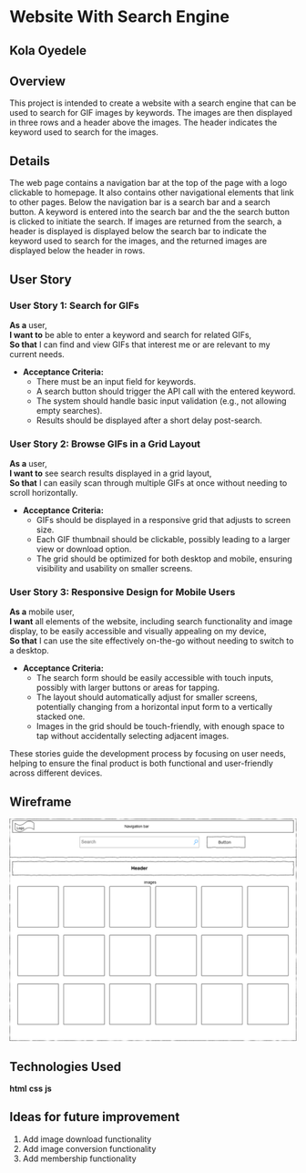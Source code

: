 # Website With Search Engine

## Kola Oyedele

## Overview
This project is intended to create a website with a search engine that can be used to search for GIF images by keywords.
The images are then displayed in three rows and a header above the images. The header indicates the keyword used to search for the images.

## Details
The web page contains a navigation bar at the top of the page with a logo clickable to homepage. It also contains other navigational elements that link to other pages.
Below the navigation bar is a search bar and a search button. A keyword is entered into the search bar and the the search button is clicked to initiate the search.
If images are returned from the search, a header is displayed is displayed below the search bar to indicate the keyword used to search for the images, and the returned images are displayed below the header in rows.

## User Story

### User Story 1: Search for GIFs
**As a** user,  
**I want to** be able to enter a keyword and search for related GIFs,  
**So that** I can find and view GIFs that interest me or are relevant to my current needs.

- **Acceptance Criteria:**
  - There must be an input field for keywords.
  - A search button should trigger the API call with the entered keyword.
  - The system should handle basic input validation (e.g., not allowing empty searches).
  - Results should be displayed after a short delay post-search.

### User Story 2: Browse GIFs in a Grid Layout
**As a** user,  
**I want to** see search results displayed in a grid layout,  
**So that** I can easily scan through multiple GIFs at once without needing to scroll horizontally.

- **Acceptance Criteria:**
  - GIFs should be displayed in a responsive grid that adjusts to screen size.
  - Each GIF thumbnail should be clickable, possibly leading to a larger view or download option.
  - The grid should be optimized for both desktop and mobile, ensuring visibility and usability on smaller screens.

### User Story 3: Responsive Design for Mobile Users
**As a** mobile user,  
**I want** all elements of the website, including search functionality and image display, to be easily accessible and visually appealing on my device,  
**So that** I can use the site effectively on-the-go without needing to switch to a desktop.

- **Acceptance Criteria:**
  - The search form should be easily accessible with touch inputs, possibly with larger buttons or areas for tapping.
  - The layout should automatically adjust for smaller screens, potentially changing from a horizontal input form to a vertically stacked one.
  - Images in the grid should be touch-friendly, with enough space to tap without accidentally selecting adjacent images.


These stories guide the development process by focusing on user needs, helping to ensure the final product is both functional and user-friendly across different devices.

## Wireframe

![wireframe](./Images/Search_wireframe.png)


## Technologies Used
**html**
**css**
**js**

## Ideas for future improvement
1. Add image download functionality
2. Add image conversion functionality
3. Add membership functionality